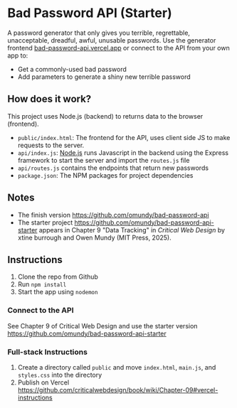 # Bad Password API (Starter)

<!-- Note: These instructions are the same across the two projects -->


A password generator that only gives you terrible, regrettable, unacceptable, dreadful, awful, unusable passwords. Use the generator frontend [bad-password-api.vercel.app](https://bad-password-api.vercel.app/) or connect to the API from your own app to:

- Get a commonly-used bad password
- Add parameters to generate a shiny new terrible password


## How does it work?

This project uses Node.js (backend) to returns data to the browser (frontend). 

- `public/index.html`: The frontend for the API, uses client side JS to make requests to the server.
- `api/index.js`: [Node.js](https://nodejs.org/en/about/) runs Javascript in the backend using the Express framework to start the server and import the `routes.js` file
- `api/routes.js` contains the endpoints that return new passwords
- `package.json`: The NPM packages for project dependencies



## Notes

- The finish version https://github.com/omundy/bad-password-api
- The starter project https://github.com/omundy/bad-password-api-starter appears in Chapter 9 "Data Tracking" in <em>Critical Web Design</em> by xtine burrough and Owen Mundy (MIT Press, 2025).




## Instructions

1. Clone the repo from Github
1. Run `npm install`
1. Start the app using `nodemon`

### Connect to the API

See Chapter 9 of Critical Web Design and use the starter version 
https://github.com/omundy/bad-password-api-starter


### Full-stack Instructions

1. Create a directory called `public` and move `index.html`, `main.js`, and `styles.css` into the directory
1. Publish on Vercel https://github.com/criticalwebdesign/book/wiki/Chapter-09#vercel-instructions

